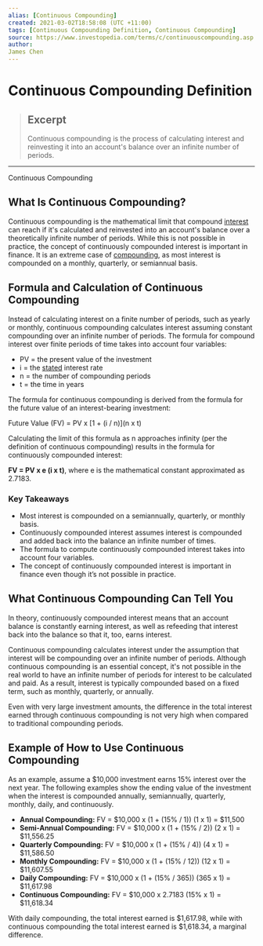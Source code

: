 ```yaml
---
alias: [Continuous Compounding]
created: 2021-03-02T18:58:08 (UTC +11:00)
tags: [Continuous Compounding Definition, Continuous Compounding]
source: https://www.investopedia.com/terms/c/continuouscompounding.asp
author: 
James Chen
---
```


# Continuous Compounding Definition

> ## Excerpt
> Continuous compounding is the process of calculating interest and reinvesting it into an account's balance over an infinite number of periods.

---

Continuous Compounding
## What Is Continuous Compounding?

Continuous compounding is the mathematical limit that compound [interest](https://www.investopedia.com/terms/i/interest.asp) can reach if it's calculated and reinvested into an account's balance over a theoretically infinite number of periods. While this is not possible in practice, the concept of continuously compounded interest is important in finance. It is an extreme case of [compounding](https://www.investopedia.com/terms/c/compounding.asp), as most interest is compounded on a monthly, quarterly, or semiannual basis.

## Formula and Calculation of Continuous Compounding

Instead of calculating interest on a finite number of periods, such as yearly or monthly, continuous compounding calculates interest assuming constant compounding over an infinite number of periods. The formula for compound interest over finite periods of time takes into account four variables:

-   PV = the present value of the investment
-   i = the [stated](https://www.investopedia.com/terms/s/stated-annual-interest-rate.asp) interest rate
-   n = the number of compounding periods
-   t = the time in years

The formula for continuous compounding is derived from the formula for the future value of an interest-bearing investment:

Future Value (FV) = PV x \[1 + (i / n)\](n x t)

Calculating the limit of this formula as n approaches infinity (per the definition of continuous compounding) results in the formula for continuously compounded interest:

**FV = PV x e (i x t)**, where e is the mathematical constant approximated as 2.7183.

### Key Takeaways

-   Most interest is compounded on a semiannually, quarterly, or monthly basis.
-   Continuously compounded interest assumes interest is compounded and added back into the balance an infinite number of times.
-   The formula to compute continuously compounded interest takes into account four variables.
-   The concept of continuously compounded interest is important in finance even though it’s not possible in practice.

## What Continuous Compounding Can Tell You

In theory, continuously compounded interest means that an account balance is constantly earning interest, as well as refeeding that interest back into the balance so that it, too, earns interest.

Continuous compounding calculates interest under the assumption that interest will be compounding over an infinite number of periods. Although continuous compounding is an essential concept, it's not possible in the real world to have an infinite number of periods for interest to be calculated and paid. As a result, interest is typically compounded based on a fixed term, such as monthly, quarterly, or annually. 

Even with very large investment amounts, the difference in the total interest earned through continuous compounding is not very high when compared to traditional compounding periods.

## Example of How to Use Continuous Compounding

As an example, assume a $10,000 investment earns 15% interest over the next year. The following examples show the ending value of the investment when the interest is compounded annually, semiannually, quarterly, monthly, daily, and continuously.

-   **Annual Compounding:** FV = $10,000 x (1 + (15% / 1)) (1 x 1) = $11,500
-   **Semi-Annual Compounding:** FV = $10,000 x (1 + (15% / 2)) (2 x 1) = $11,556.25
-   **Quarterly Compounding:** FV = $10,000 x (1 + (15% / 4)) (4 x 1) = $11,586.50
-   **Monthly Compounding:** FV = $10,000 x (1 + (15% / 12)) (12 x 1) = $11,607.55
-   **Daily Compounding:** FV = $10,000 x (1 + (15% / 365)) (365 x 1) = $11,617.98
-   **Continuous Compounding:** FV = $10,000 x 2.7183 (15% x 1) = $11,618.34

With daily compounding, the total interest earned is $1,617.98, while with continuous compounding the total interest earned is $1,618.34, a marginal difference.
